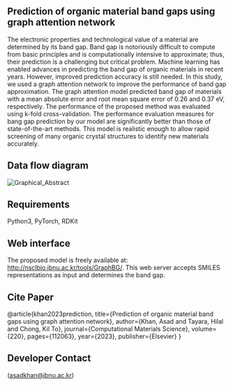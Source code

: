 ## Prediction of organic material band gaps using graph attention network

The electronic properties and technological value of a material are determined by its band
gap. Band gap is notoriously difficult to compute from basic principles and is computationally
intensive to approximate; thus, their prediction is a challenging but critical problem. Machine
learning has enabled advances in predicting the band gap of organic materials in recent years.
However, improved prediction accuracy is still needed. In this study, we used a graph attention
network to improve the performance of band gap approximation. The graph attention model
predicted band gap of materials with a mean absolute error and root mean square error of 0.26
and 0.37 eV, respectively. The performance of the proposed method was evaluated using k-fold
cross-validation. The performance evaluation measures for bang gap prediction by our model
are significantly better than those of state-of-the-art methods. This model is realistic enough to
allow rapid screening of many organic crystal structures to identify new materials accurately.

## Data flow diagram
![Graphical_Abstract](https://user-images.githubusercontent.com/94437138/206943909-5ff17d92-7307-4b0b-82c4-fd79dffa378b.png)

## Requirements 
Python3, PyTorch, RDKit
     

## Web interface
The proposed model is freely available at: http://nsclbio.jbnu.ac.kr/tools/GraphBG/. This web server
accepts SMILES representations as input and determines the band gap.


## Cite Paper

@article{khan2023prediction,
  title={Prediction of organic material band gaps using graph attention network},
  author={Khan, Asad and Tayara, Hilal and Chong, Kil To},
  journal={Computational Materials Science},
  volume={220},
  pages={112063},
  year={2023},
  publisher={Elsevier}
}

## Developer Contact 
(asadkhan@jbnu.ac.kr)
